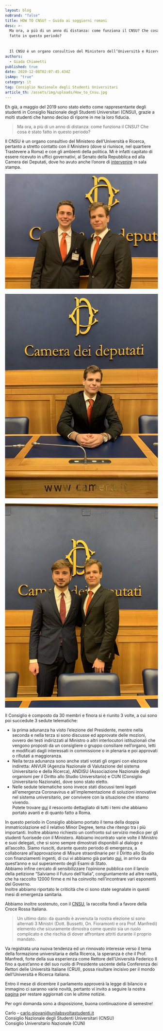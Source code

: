 ```yaml
---
layout: blog
noBrand: "false"
title: HOW TO CNSU? – Guida ai soggiorni romani
desc: >-
  Ma ora, a più di un anno di distanza: come funziona il CNSU? Che cosa è stato
  fatto in questo periodo?


  Il CNSU è un organo consultivo del Ministero dell’Università e Ricerca, pertanto a stretto contatto con il Ministero (dove si riunisce, nel quartiere Trastevere a Roma) e con gli ambienti della politica.
authors:
  - Giada Chiametti
published: true
date: 2020-12-08T02:07:45.434Z
isAmp: "true"
category: it
tag: Consiglio Nazionale degli Studenti Universitari
article_th: /assets/img/uploads/How_to_Cnsu.jpg
---
```

Eh già, a maggio del 2019 sono stato eletto come rappresentante degli studenti in Consiglio Nazionale degli Studenti Universitari (CNSU), grazie a molti studenti che hanno deciso di riporre in me la loro fiducia.

> Ma ora, a più di un anno di distanza: come funziona il CNSU? Che cosa è stato fatto in questo periodo?

Il CNSU è un organo consultivo del Ministero dell’Università e Ricerca, pertanto a stretto contatto con il Ministero (dove si riunisce, nel quartiere Trastevere a Roma) e con gli ambienti della politica. Mi è infatti capitato di essere ricevuto in uffici governativi, al Senato della Repubblica ed alla Camera dei Deputati, dove ho avuto anche l’onore di [intervenire](https://www.instagram.com/tv/B9TzxCVq80D/?utm_source=ig_web_copy_link) in sala stampa.

![](/assets/img/uploads/cnsu-1.jpg)

![](/assets/img/uploads/cnsu-2.jpg)

![](/assets/img/uploads/cnsu-3.jpg)

Il Consiglio è composto da 30 membri e finora si è riunito 3 volte, a cui sono poi succedute 3 sedute telematiche:

* la prima adunanza ha visto l’elezione del Presidente, mentre nella seconda e nella terza si sono discusse ed approvate delle mozioni, ovvero dei testi indirizzati al Ministro o altri interlocutori istituzionali che vengono proposti da un consigliere o gruppo consiliare nell’organo, letti e modificati dagli interessati in commissione o in plenaria e poi approvati o rifiutati a maggioranza.
* Nella terza adunanza sono anche stati votati gli organi con elezione indiretta: ANVUR (Agenzia Nazionale di Valutazione del sistema Universitario e della Ricerca), ANDISU (Associazione Nazionale degli organismi per il Diritto allo Studio Universitario) e CUN (Consiglio Universitario Nazionale), dove sono stato eletto.
* Nelle sedute telematiche sono invece stati discussi temi legati all'emergenza Coronavirus e all'implementazione di soluzioni innovative nel sistema universitario, per convivere con la situazione che stiamo vivendo.\
  Potete trovare [qui](https://www.unilabsvoltastudenti.it/tutti-gli-articoli/) il resoconto dettagliato di tutti i temi che abbiamo portato avanti e di quanto fatto a Roma.

In questo periodo in Consiglio abbiamo portato il tema della doppia immatricolazione ed il relativo Minor Degree, tema che ritengo tra i più importanti. Inoltre abbiamo richiesto un confronto sul servizio medico per gli studenti fuorisede con il Ministero. Abbiamo incontrato varie volte il Ministro e suoi delegati, che si sono sempre dimostrati disponibili al dialogo e all’ascolto. Siamo riusciti, durante questo periodo di emergenza, a collaborare all’approvazione di Misure straordinarie per il Diritto allo Studio con finanziamenti ingenti, di cui vi abbiamo già parlato [qui](https://svoltastudenti.it/it/nextsemester/), in arrivo da quest’anno e sul superamento degli Esami di Stato.\
Abbiamo infine cercato di sensibilizzare l’opinione pubblica con il lancio della petizione “Salviamo il Futuro dell’Italia”, congiuntamente ad altre realtà, che ha raccolto 12000 firme e mi ha coinvolto nell’incontrare vari esponenti del Governo.\
Inoltre abbiamo riportato le criticità che ci sono state segnalate in questi mesi di emergenza sanitaria.

Abbiamo inoltre sostenuto, con il [CNSU](http://www.cnsu.miur.it/media/37536/co_2020_03_16.pdf), la raccolta fondi a favore della Croce Rossa Italiana.

> Un ultimo dato: da quando è avvenuta la nostra elezione si sono alternati 3 Ministri (Dott. Bussetti, On. Fioramonti e ora Prof. Manfredi) elemento che sicuramente dimostra come questo sia un ruolo complicato e che rischia di dover affrontare attriti durante il proprio mandato.

Va registrata una nuova tendenza ed un rinnovato interesse verso il tema della formazione universitaria e della Ricerca, la speranza è che il Prof. Manfredi, forte della sua esperienza come Rettore dell’Università Federico II fino a quest’anno e del suo ruolo di Presidente uscente della Conferenza dei Rettori delle Università Italiane (CRUI), possa risultare incisivo per il mondo dell’Università e Ricerca italiana.

Entro il mese di dicembre il parlamento approverà la legge di bilancio e immagino ci saranno varie novità, pertanto vi invito a seguire la nostra [pagina](https://www.instagram.com/unilab.svoltastudenti/) per restare aggiornati con le ultime notizie.

Per ogni domanda sono a disposizione, buona continuazione di semestre!

Carlo – [carlo.giovani@unilabsvoltastudenti.it](carlo.giovani@unilabsvoltastudenti.it)\
Consiglio Nazionale degli Studenti Universitari (CNSU)\
Consiglio Universitario Nazionale (CUN)